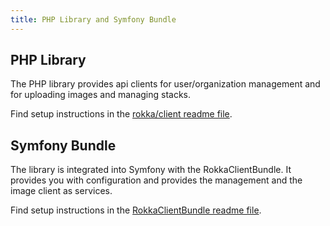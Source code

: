 ```yaml
---
title: PHP Library and Symfony Bundle 
---
```


## PHP Library

The PHP library provides api clients for user/organization management and for uploading images and managing stacks.

Find setup instructions in the [rokka/client readme file](https://github.com/rokka-io/rokka-client-php).

## Symfony Bundle

The library is integrated into Symfony with the RokkaClientBundle. It provides you with configuration and provides the management and the image client as services.

Find setup instructions in the [RokkaClientBundle readme file](https://github.com/rokka-io/rokka-client-bundle).
